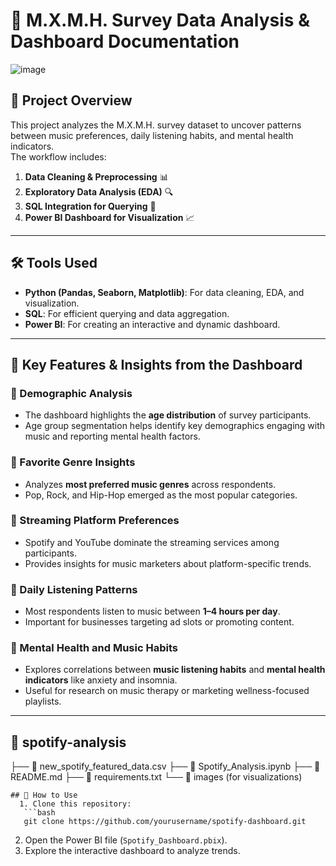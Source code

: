 # 🎵 M.X.M.H. Survey Data Analysis & Dashboard Documentation
![image](https://github.com/user-attachments/assets/e38b59c1-9527-49db-83ef-196bacbbca80)

## 📌 Project Overview
This project analyzes the M.X.M.H. survey dataset to uncover patterns between music preferences, daily listening habits, and mental health indicators.  
The workflow includes:

1. **Data Cleaning & Preprocessing** 📊
2. **Exploratory Data Analysis (EDA)** 🔍
3. **SQL Integration for Querying** 💾
4. **Power BI Dashboard for Visualization** 📈

---

## 🛠 Tools Used
- **Python (Pandas, Seaborn, Matplotlib)**: For data cleaning, EDA, and visualization.
- **SQL**: For efficient querying and data aggregation.
- **Power BI**: For creating an interactive and dynamic dashboard.

---

## 🚀 Key Features & Insights from the Dashboard
### 🔹 Demographic Analysis
- The dashboard highlights the **age distribution** of survey participants.
- Age group segmentation helps identify key demographics engaging with music and reporting mental health factors.

### 🔹 Favorite Genre Insights
- Analyzes **most preferred music genres** across respondents.
- Pop, Rock, and Hip-Hop emerged as the most popular categories.

### 🔹 Streaming Platform Preferences
- Spotify and YouTube dominate the streaming services among participants.
- Provides insights for music marketers about platform-specific trends.

### 🔹 Daily Listening Patterns
- Most respondents listen to music between **1–4 hours per day**.
- Important for businesses targeting ad slots or promoting content.

### 🔹 Mental Health and Music Habits
- Explores correlations between **music listening habits** and **mental health indicators** like anxiety and insomnia.
- Useful for research on music therapy or marketing wellness-focused playlists.

---

## 📂 spotify-analysis
├── 📄 new_spotify_featured_data.csv
├── 📄 Spotify_Analysis.ipynb
├── 📄 README.md
├── 📄 requirements.txt
└── 📂 images (for visualizations)
```
## 🚀 How to Use
  1. Clone this repository:
   ```bash
   git clone https://github.com/yourusername/spotify-dashboard.git
```
2. Open the Power BI file (`Spotify_Dashboard.pbix`).
3. Explore the interactive dashboard to analyze trends.

